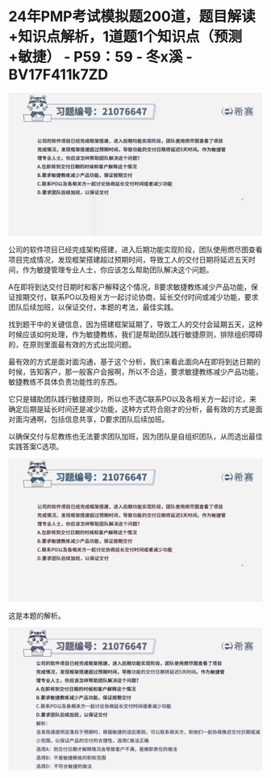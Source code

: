 # 24年PMP考试模拟题200道，题目解读+知识点解析，1道题1个知识点（预测+敏捷） - P59：59 - 冬x溪 - BV17F411k7ZD

![](img/d72a1bae4f9276cb8411cdae0488a27a_0.png)

公司的软件项目已经完成架构搭建，进入后期功能实现阶段，团队使用燃尽图查看项目完成情况，发现框架搭建超过预期时间，导致工人的交付日期将延迟五天时间，作为敏捷管理专业人士，你应该怎么帮助团队解决这个问题。

A在即将到达交付日期时和客户解释这个情况，B要求敏捷教练减少产品功能，保证按期交付，联系PO以及相关方一起讨论协商，延长交付时间或减少功能，要求团队后续加班，以保证交付，本题的考法，最佳实践。

找到题干中的关键信息，因为搭建框架延期了，导致工人的交付会延期五天，这种时候应该如何处理，作为敏捷教练，我们是帮助团队践行敏捷原则，排除组织障碍的，在原则里面最有效的方式出现问题。

最有效的方式是面对面沟通，基于这个分析，我们来看此面向A在即将到达日期的时候，告知客户，那一般客户会报啊，所以不合适，要求敏捷教练减少产品功能，敏捷教练不具体负责功能性的东西。

它只是辅助团队践行敏捷原则，所以也不选C联系PO以及各相关方一起讨论，来确定后期是延长时间还是减少功能，这种方式符合刚才的分析，最有效的方式是面对面沟通啊，包括信息共享，D要求团队后续加班。

以确保交付与尼教练也无法要求团队加班，因为团队是自组织团队，从而选出最佳实践答案C选项。

![](img/d72a1bae4f9276cb8411cdae0488a27a_2.png)

这是本题的解析。

![](img/d72a1bae4f9276cb8411cdae0488a27a_4.png)